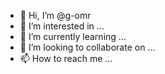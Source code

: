 - 👋 Hi, I’m @g-omr
- 👀 I’m interested in ...
- 🌱 I’m currently learning ...
- 💞️ I’m looking to collaborate on ...
- 📫 How to reach me ...

<!---
g-omr/g-omr is a ✨ special ✨ repository because its `README.md` (this file) appears on your GitHub profile.
You can click the Preview link to take a look at your changes.
--->
